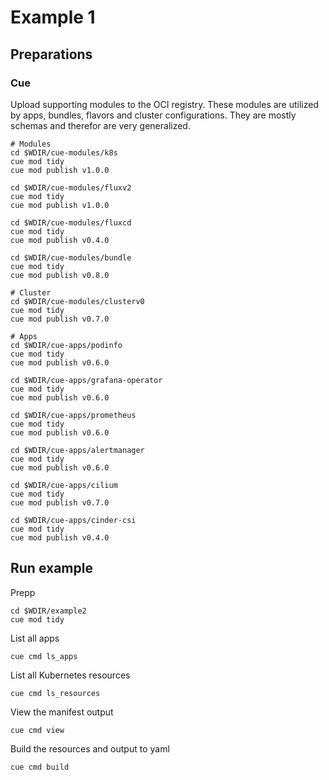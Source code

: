 # Example 1

## Preparations

### Cue

Upload supporting modules to the OCI registry. These modules are utilized by apps, bundles, flavors and cluster configurations.
They are mostly schemas and therefor are very generalized.

```shell
# Modules
cd $WDIR/cue-modules/k8s
cue mod tidy
cue mod publish v1.0.0

cd $WDIR/cue-modules/fluxv2
cue mod tidy
cue mod publish v1.0.0

cd $WDIR/cue-modules/fluxcd
cue mod tidy
cue mod publish v0.4.0

cd $WDIR/cue-modules/bundle
cue mod tidy
cue mod publish v0.8.0

# Cluster
cd $WDIR/cue-modules/clusterv0
cue mod tidy
cue mod publish v0.7.0

# Apps
cd $WDIR/cue-apps/podinfo
cue mod tidy
cue mod publish v0.6.0

cd $WDIR/cue-apps/grafana-operator
cue mod tidy
cue mod publish v0.6.0

cd $WDIR/cue-apps/prometheus
cue mod tidy
cue mod publish v0.6.0

cd $WDIR/cue-apps/alertmanager
cue mod tidy
cue mod publish v0.6.0

cd $WDIR/cue-apps/cilium
cue mod tidy
cue mod publish v0.7.0

cd $WDIR/cue-apps/cinder-csi
cue mod tidy
cue mod publish v0.4.0
```

## Run example

Prepp

```shell
cd $WDIR/example2
cue mod tidy
```

List all apps

```shell
cue cmd ls_apps
```

List all Kubernetes resources

```shell
cue cmd ls_resources
```

View the manifest output

```shell
cue cmd view
```

Build the resources and output to yaml

```shell
cue cmd build
```
